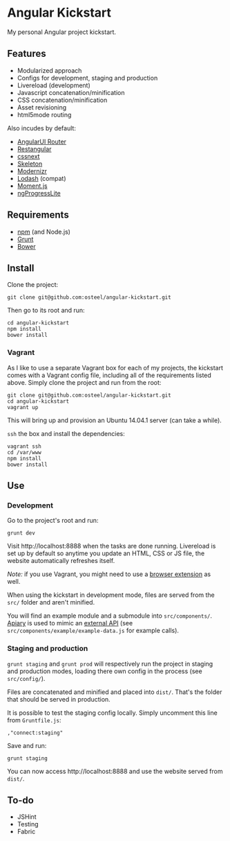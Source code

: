 # Angular Kickstart

My personal Angular project kickstart.

## Features

 - Modularized approach
 - Configs for development, staging and production
 - Livereload (development)
 - Javascript concatenation/minification
 - CSS concatenation/minification
 - Asset revisioning
 - html5mode routing
 
Also incudes by default:
    
 - [AngularUI Router](https://github.com/angular-ui/ui-router)
 - [Restangular](https://github.com/mgonto/restangular)
 - [cssnext](https://cssnext.github.io/)
 - [Skeleton](http://getskeleton.com/)
 - [Modernizr](http://modernizr.com/)
 - [Lodash](https://lodash.com/) (compat)
 - [Moment.js](http://momentjs.com/)
 - [ngProgressLite](http://labs.voronianski.com/ngprogress-lite.js/)

## Requirements

 - [npm](https://www.npmjs.com/) (and Node.js)
 - [Grunt](http://gruntjs.com/)
 - [Bower](http://bower.io/)

## Install

Clone the project:

	git clone git@github.com:osteel/angular-kickstart.git
    
Then go to its root and run:

	cd angular-kickstart
    npm install
    bower install

### Vagrant

As I like to use a separate Vagrant box for each of my projects, the kickstart comes with a Vagrant config file, including all of the requirements listed above. Simply clone the project and run from the root:

	git clone git@github.com:osteel/angular-kickstart.git
	cd angular-kickstart
    vagrant up
    
This will bring up and provision an Ubuntu 14.04.1 server (can take a while).
    
`ssh` the box and install the dependencies:

    vagrant ssh
    cd /var/www
    npm install
    bower install
    
## Use

### Development

Go to the project's root and run:

    grunt dev
    
Visit http://localhost:8888 when the tasks are done running. Livereload is set up by default so anytime you update an HTML, CSS or JS file, the website automatically refreshes itself.

*Note:* if you use Vagrant, you might need to use a [browser extension](http://livereload.com/extensions/) as well.

When using the kickstart in development mode, files are served from the `src/` folder and aren't minified.

You will find an example module and a submodule into `src/components/`. [Apiary](https://apiary.io/) is used to mimic an [external API](http://docs.angularkickstart.apiary.io/) (see `src/components/example/example-data.js` for example calls).

### Staging and production

`grunt staging` and `grunt prod` will respectively run the project in staging and production modes, loading there own config in the process (see `src/config/`).

Files are concatenated and minified and placed into `dist/`. That's the folder that should be served in production.

It is possible to test the staging config locally. Simply uncomment this line from `Gruntfile.js`:

    ,"connect:staging"
    
Save and run:

    grunt staging
    
You can now access http://localhost:8888 and use the website served from `dist/`.

## To-do

 - JSHint
 - Testing
 - Fabric